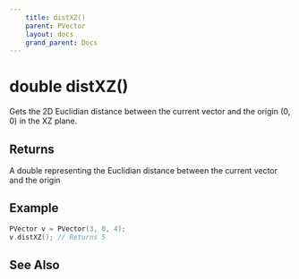 ```yaml
---
    title: distXZ()
    parent: PVector
    layout: docs
    grand_parent: Docs
---
```

# double distXZ()
Gets the 2D Euclidian distance between the current vector and the origin (0, 0) in the XZ plane.

## Returns
A double representing the Euclidian distance between the current vector and the origin

## Example
```cpp
PVector v = PVector(3, 0, 4);
v.distXZ(); // Returns 5
```

## See Also